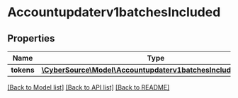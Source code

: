 # Accountupdaterv1batchesIncluded

## Properties
Name | Type | Description | Notes
------------ | ------------- | ------------- | -------------
**tokens** | [**\CyberSource\Model\Accountupdaterv1batchesIncludedTokens[]**](Accountupdaterv1batchesIncludedTokens.md) |  | [optional] 

[[Back to Model list]](../README.md#documentation-for-models) [[Back to API list]](../README.md#documentation-for-api-endpoints) [[Back to README]](../README.md)


